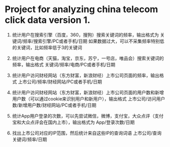 # Project for analyzing china telecom click data version 1.

1.   统计用户在搜索引擎（百度，360，搜狗）搜索关键词的频率，输出格式为
关键词/频率/搜索引擎/PC或者手机/日期
如果数据过大，可以不采集频率特别低的关键词，比如频率低于3的关键词

2.   统计用户在电商（天猫，淘宝，京东，苏宁，一号店，唯品会）搜索关键词的频率，输出格式
关键词/频率/电商/PC或者手机/日期

3.   统计用户访问财经网站（东方财富，新浪财经）上市公司页面的频率，输出格式
上市公司/频率/财经网站/PC或者手机/日期

4.   统计用户访问财经网站（东方财富，新浪财经）上市公司页面的用户数和新增用户数（可以通过cookie来识别用户和新用户），输出格式
上市公司/访问用户数/新增用户数/财经网站/PC或者手机/日期

5.   统计App用户登录的次数，可以先尝试微信，微博，支付宝，大众点评（支付宝和大众点评会在国内上市），输出格式为
App/登录次数/日期

6.   找出上市公司对应的IP范围，然后统计来自这些IP的查询词语
上市公司/查询关键词/频率/日期
